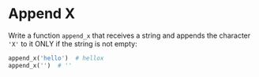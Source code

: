 # Append X

Write a function `append_x` that receives a string and appends the character `'X'` to it ONLY if the string is not empty:

```python
append_x('hello')  # hellox
append_x('')  # ''
```
